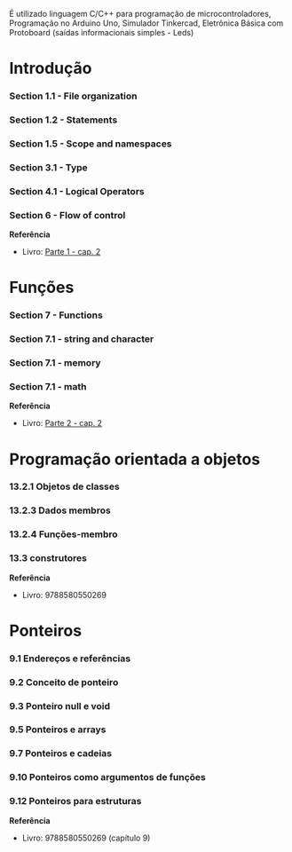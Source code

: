 É utilizado linguagem C/C++ para programação de microcontroladores, Programação no Arduino Uno, Simulador Tinkercad, Eletrônica Básica com Protoboard (saídas informacionais simples - Leds)

# Introdução

### Section 1.1 - File organization
### Section 1.2 - Statements
### Section 1.5 - Scope and namespaces
### Section 3.1 - Type
### Section 4.1 - Logical Operators
### Section 6 - Flow of control

**Referência**
- Livro: [Parte 1 - cap. 2](https://en.wikibooks.org/wiki/C%2B%2B_Programming)

# Funções

### Section 7 - Functions
### Section 7.1 - string and character
### Section 7.1 - memory
### Section 7.1 - math

**Referência**
- Livro: [Parte 2 - cap. 2](https://en.wikibooks.org/wiki/C%2B%2B_Programming)

# Programação orientada a objetos

### 13.2.1	Objetos de classes
### 13.2.3	Dados membros
### 13.2.4 Funções-membro
### 13.3 construtores

**Referência**
- Livro: 9788580550269

# Ponteiros

### 9.1 Endereços e referências
### 9.2	Conceito de ponteiro
### 9.3 Ponteiro null e void
### 9.5 Ponteiros e arrays
### 9.7 Ponteiros e cadeias
### 9.10 Ponteiros como argumentos de funções
### 9.12 Ponteiros para estruturas

**Referência**
- Livro: 9788580550269 (capítulo 9)

